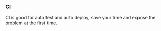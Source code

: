 
### CI 

CI is good for auto test and auto deploy, save your time and expose the problem at the first time.
